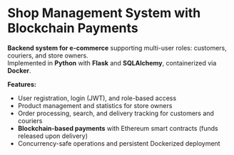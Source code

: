 # Shop Management System with Blockchain Payments

**Backend system for e-commerce** supporting multi-user roles: customers, couriers, and store owners.  
Implemented in **Python** with **Flask** and **SQLAlchemy**, containerized via **Docker**.  

**Features:**  
- User registration, login (JWT), and role-based access  
- Product management and statistics for store owners  
- Order processing, search, and delivery tracking for customers and couriers  
- **Blockchain-based payments** with Ethereum smart contracts (funds released upon delivery)  
- Concurrency-safe operations and persistent Dockerized deployment
